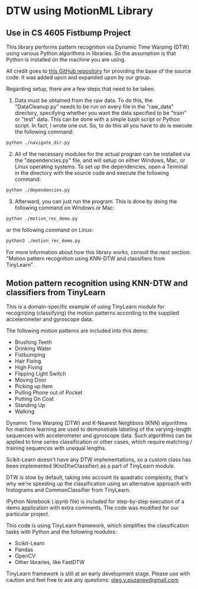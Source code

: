 # DTW using MotionML Library

## Use in CS 4605 Fistbump Project
This library performs pattern recognition via Dynamic Time Warping (DTW) using various Python algorithms in libraries. So the assumption is that Python is installed on the machine you are using. 

All credit goes to [this GitHub repository](https://github.com/llvll/motionml) for providing the base of the source code. It was added upon and expanded upon by our group.

Regarding setup, there are a few steps that need to be taken.

1) Data must be obtained from the raw data. To do this, the "DataCleanup.py" needs to be run on every file in the "raw_data" directory, specifying whether you want the data specified to be "train" or "test" data. This can be done with a simple bash script or Python script. In fact, I wrote one out. So, to do this all you have to do is execute the following command:

```sh
python ./navigate_dir.py
```

2) All of the necessary modules for the actual program can be installed via the "dependencies.py" file, and will setup on either Windows, Mac, or Linux operating systems. To set up the dependencies, open a Terminal in the directory with the source code and execute the following command:

```sh
python ./dependencies.py
```

3) Afterward, you can just run the program. This is done by doing the following command on Windows or Mac:

```sh
python ./motion_rec_demo.py
```

or the following command on Linux:

```sh
python3 ./motion_rec_demo.py
```

For more information about how this library works, consult the next section: "Motion pattern recognition using KNN-DTW and classifiers from TinyLearn".


## Motion pattern recognition using KNN-DTW and classifiers from TinyLearn

This is a domain-specific example of using TinyLearn module for recognizing (classifying) the motion patterns according to the supplied accelerometer and gyroscope data. 

The following motion patterns are included into this demo:

* Brushing Teeth
* Drinking Water
* Fistbumping
* Hair Fixing
* High Fiving
* Flipping Light Switch
* Moving Door
* Picking up Item
* Pulling Phone out of Pocket
* Putting On Coat
* Standing Up
* Walking

Dynamic Time Warping (DTW) and K-Nearest Neighbors (KNN) algorithms for machine learning are used
to demonstrate labeling of the varying-length sequences with accelerometer and gyroscope data. Such algorithms can be applied to time series classification or other cases, which require matching / training sequences with unequal lengths.

Scikit-Learn doesn't have any DTW implementations, so a custom class has been implemented (KnnDtwClassifier)
as a part of TinyLearn module.

DTW is slow by default, taking into account its quadratic complexity, that's why we're speeding up the classification
using an alternative approach with histograms and CommonClassifier from TinyLearn.

IPython Notebook (.ipynb file) is included for step-by-step execution of a demo application with extra comments. The code was modified for our particular project.

This code is using TinyLearn framework, which simplifies the classification tasks with Python and the following modules:

* Scikit-Learn
* Pandas
* OpenCV
* Other libraries, like FastDTW 

TinyLearn framework is still at an early development stage. Please use with caution and feel free to ask any questions: oleg.v.puzanov@gmail.com
